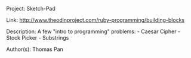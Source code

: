 Project: Sketch-Pad

Link: http://www.theodinproject.com/ruby-programming/building-blocks

Description: A few "intro to programming" problems:
	- Caesar Cipher
	- Stock Picker
	- Substrings

Author(s): Thomas Pan

